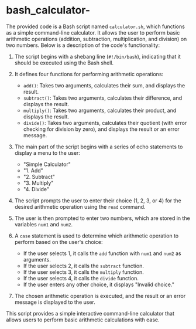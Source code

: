 # bash_calculator-

The provided code is a Bash script named `calculator.sh`, which functions as a simple command-line calculator. It allows the user to perform basic arithmetic operations (addition, subtraction, multiplication, and division) on two numbers. Below is a description of the code's functionality:

1. The script begins with a shebang line (`#!/bin/bash`), indicating that it should be executed using the Bash shell.

2. It defines four functions for performing arithmetic operations:
   - `add()`: Takes two arguments, calculates their sum, and displays the result.
   - `subtract()`: Takes two arguments, calculates their difference, and displays the result.
   - `multiply()`: Takes two arguments, calculates their product, and displays the result.
   - `divide()`: Takes two arguments, calculates their quotient (with error checking for division by zero), and displays the result or an error message.

3. The main part of the script begins with a series of echo statements to display a menu to the user:
   - "Simple Calculator"
   - "1. Add"
   - "2. Subtract"
   - "3. Multiply"
   - "4. Divide"

4. The script prompts the user to enter their choice (1, 2, 3, or 4) for the desired arithmetic operation using the `read` command.

5. The user is then prompted to enter two numbers, which are stored in the variables `num1` and `num2`.

6. A `case` statement is used to determine which arithmetic operation to perform based on the user's choice:
   - If the user selects 1, it calls the `add` function with `num1` and `num2` as arguments.
   - If the user selects 2, it calls the `subtract` function.
   - If the user selects 3, it calls the `multiply` function.
   - If the user selects 4, it calls the `divide` function.
   - If the user enters any other choice, it displays "Invalid choice."

7. The chosen arithmetic operation is executed, and the result or an error message is displayed to the user.

This script provides a simple interactive command-line calculator that allows users to perform basic arithmetic calculations with ease.
